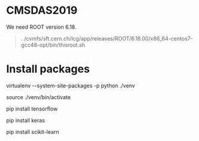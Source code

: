 # CMSDAS2019

We need ROOT version 6.18. 

> . /cvmfs/sft.cern.ch/lcg/app/releases/ROOT/6.18.00/x86_64-centos7-gcc48-opt/bin/thisroot.sh

# Install packages 

virtualenv --system-site-packages -p python ./venv 

source ./venv/bin/activate

pip install tensorflow

pip install keras

pip install scikit-learn
